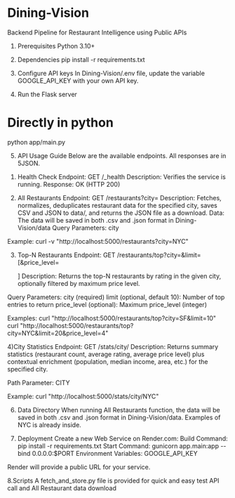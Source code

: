 # Dining-Vision
Backend Pipeline for Restaurant Intelligence using Public APIs

1. Prerequisites
Python 3.10+

2. Dependencies
pip install -r requirements.txt

3. Configure API keys
In Dining-Vision/.env file, update the variable GOOGLE_API_KEY with your own API key.

4. Run the Flask server
# Directly in python
python app/main.py

5. API Usage Guide
Below are the available endpoints. All responses are in 5JSON.

1) Health Check
Endpoint: GET /_health
Description: Verifies the service is running.
Response: OK (HTTP 200)

2) All Restaurants
Endpoint: GET /restaurants?city=<CITY>
Description: Fetches, normalizes, deduplicates restaurant data for the specified city, saves CSV and JSON to data/, and returns the JSON file as a download.
Data:
The data will be saved in both .csv and .json format in Dining-Vision/data
Query Parameters:
city

Example:
curl -v "http://localhost:5000/restaurants?city=NYC"

3) Top-N Restaurants
Endpoint: GET /restaurants/top?city=<CITY>&limit=<N>[&price_level=<P>]
Description: Returns the top-N restaurants by rating in the given city, optionally filtered by maximum price level.

Query Parameters:
city (required)
limit (optional, default 10): Number of top entries to return
price_level (optional): Maximum price_level (integer)

Examples:
curl "http://localhost:5000/restaurants/top?city=SF&limit=10"
curl "http://localhost:5000/restaurants/top?city=NYC&limit=20&price_level=4"

4)City Statistics
Endpoint: GET /stats/city/<CITY>
Description: Returns summary statistics (restaurant count, average rating, average price level) plus contextual enrichment (population, median income, area, etc.) for the specified city.

Path Parameter:
CITY

Example:
curl "http://localhost:5000/stats/city/NYC"

6. Data Directory
When running All Restaurants function, the data will be saved in both .csv and .json format in Dining-Vision/data. Examples of NYC is already inside.

7. Deployment
Create a new Web Service on Render.com:
Build Command: pip install -r requirements.txt
Start Command: gunicorn app.main:app --bind 0.0.0.0:$PORT
Environment Variables: GOOGLE_API_KEY

Render will provide a public URL for your service.

8.Scripts
A fetch_and_store.py file is provided for quick and easy test API call and All Restaurant data download
